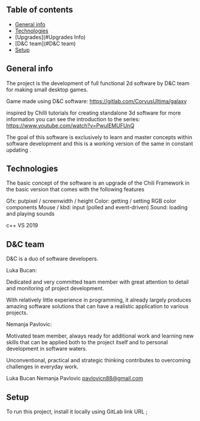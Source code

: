  ## Table of contents
* [General info](#general-info)
* [Technologies](#technologies)
* [Upgrades](#Upgrades Info)
* [D&C team](#D&C team)
* [Setup](#setup)

## General info
The project is the development of full functional 2d software by D&C team for making small desktop games.

Game made using D&C software: https://gitlab.com/CorvusUltima/galaxy


inspired by Chilli tutorials for creating standalone 3d software
for more information you can see the introduction to the series:
https://www.youtube.com/watch?v=PwuIEMUFUnQ

The goal of this software is exclusively to learn and master  concepts within software development and this is a working version of the same in constant updating .
	
## Technologies
The basic concept of the software is an upgrade of the Chili Framework in the basic version that comes with the following features

Gfx: putpixel / screenwidth / height
Color: getting / setting RGB color components
Mouse / kbd: input (polled and event-driven)
Sound: loading and playing sounds

c++
VS 2019 

## D&C team

D&C is a duo of software developers.

Luka Bucan:

Dedicated and very committed team member with great attention to detail and monitoring of project development.

With relatively little experience in programming, it already largely produces amazing software solutions that can have a realistic application to various projects.

Nemanja Pavlovic:

Motivated team member, always ready for additional work and learning new skills that can be applied both to the project itself and to personal development in software waters.

Unconventional, practical and strategic thinking contributes to overcoming challenges in everyday work.








Luka Bucan
Nemanja Pavlovic pavlovicn88@gmail.com


	
## Setup
To run this project, install it locally using GitLab link URL ;

```

```
